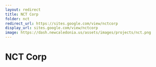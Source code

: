 ```yaml
---
layout: redirect
title: NCT Corp
folder: nct
redirect_url: https://sites.google.com/view/nctcorp
display_url: sites.google.com/view/nctcorp
image: https://dash.newcaledonia.us/assets/images/projects/nct.png
---
```


# NCT Corp
